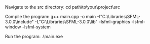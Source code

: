 Navigate to the src directory:
cd path\to\your\project\src

Compile the program:
g++ main.cpp -o main -I"C:\Libraries\SFML-3.0.0\include" -L"C:\Libraries\SFML-3.0.0\lib" -lsfml-graphics -lsfml-window -lsfml-system

Run the program:
.\main.exe
